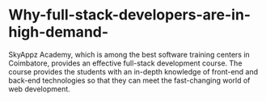 # Why-full-stack-developers-are-in-high-demand-
SkyAppz Academy, which is among the best software training centers in Coimbatore, provides an effective full-stack development course. The course provides the students with an in-depth knowledge of front-end and back-end technologies so that they can meet the fast-changing world of web development.

